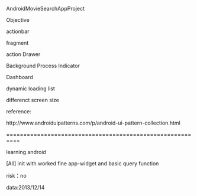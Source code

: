 <p>AndroidMovieSearchAppProject</p>

<p>Objective</p>
<p>actionbar</p>
<p>fragment</p>
<p>action Drawer</p>
<p>Background Process Indicator</p>
<p>Dashboard</p>
<p>dynamic loading list</p>
<p>differenct screen size</p>


<p>reference:</p>
<p>http://www.androiduipatterns.com/p/android-ui-pattern-collection.html</p>
<p>==========================================================</p>

<p>learning android</p>
<p>[All] init with worked fine app-widget and basic query function</p>
<p>risk：no</p>
<p>data:2013/12/14</p>


